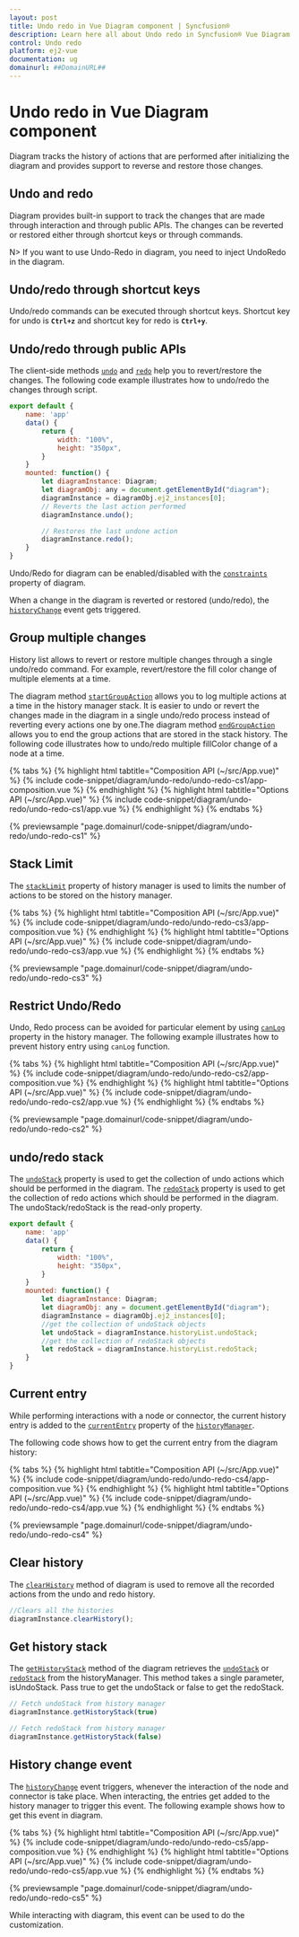 ```yaml
---
layout: post
title: Undo redo in Vue Diagram component | Syncfusion®
description: Learn here all about Undo redo in Syncfusion® Vue Diagram component of Syncfusion Essential® JS 2 and more.
control: Undo redo 
platform: ej2-vue
documentation: ug
domainurl: ##DomainURL##
---
```


# Undo redo in Vue Diagram component

Diagram tracks the history of actions that are performed after initializing the diagram and provides support to reverse and restore those changes.

## Undo and redo

Diagram provides built-in support to track the changes that are made through interaction and through public APIs. The changes can be reverted or restored either through shortcut keys or through commands.

N> If you want to use Undo-Redo in diagram, you need to inject UndoRedo in the diagram.

## Undo/redo through shortcut keys

Undo/redo commands can be executed through shortcut keys. Shortcut key for undo is **`Ctrl+z`** and shortcut key for redo is **`Ctrl+y`**.

## Undo/redo through public APIs

The client-side methods [`undo`](https://ej2.syncfusion.com/vue/documentation/api/diagram/#undo) and [`redo`](https://ej2.syncfusion.com/vue/documentation/api/diagram/#redo) help you to revert/restore the changes. The following code example illustrates how to undo/redo the changes through script.

```javascript
export default {
    name: 'app'
    data() {
        return {
            width: "100%",
            height: "350px",
        }
    }
    mounted: function() {
        let diagramInstance: Diagram;
        let diagramObj: any = document.getElementById("diagram");
        diagramInstance = diagramObj.ej2_instances[0];
        // Reverts the last action performed
        diagramInstance.undo();

        // Restores the last undone action
        diagramInstance.redo();
    }
}

```

Undo/Redo for diagram can be enabled/disabled with the [`constraints`](https://ej2.syncfusion.com/vue/documentation/api/diagram/diagramConstraints/) property of diagram.

When a change in the diagram is reverted or restored (undo/redo), the [`historyChange`](https://ej2.syncfusion.com/vue/documentation/api/diagram/#historychange) event gets triggered.

## Group multiple changes

History list allows to revert or restore multiple changes through a single undo/redo command. For example, revert/restore the fill color change of multiple elements at a time.

The diagram method [`startGroupAction`](https://ej2.syncfusion.com/vue/documentation/api/diagram/#startgroupaction) allows you to log multiple actions at a time in the history manager stack. It is easier to undo or revert the changes made in the diagram in a single undo/redo process instead of reverting every actions one by one.The diagram method [`endGroupAction`](https://ej2.syncfusion.com/vue/documentation/api/diagram/#endgroupaction) allows you to end the group actions that are stored in the stack history. The following code illustrates how to undo/redo multiple fillColor change of a node at a time.

{% tabs %}
{% highlight html tabtitle="Composition API (~/src/App.vue)" %}
{% include code-snippet/diagram/undo-redo/undo-redo-cs1/app-composition.vue %}
{% endhighlight %}
{% highlight html tabtitle="Options API (~/src/App.vue)" %}
{% include code-snippet/diagram/undo-redo/undo-redo-cs1/app.vue %}
{% endhighlight %}
{% endtabs %}
        
{% previewsample "page.domainurl/code-snippet/diagram/undo-redo/undo-redo-cs1" %}

## Stack Limit

The [`stackLimit`](https://ej2.syncfusion.com/vue/documentation/api/diagram/history/#stacklimit) property of history manager is used to limits the number of actions to be stored on the history manager.

{% tabs %}
{% highlight html tabtitle="Composition API (~/src/App.vue)" %}
{% include code-snippet/diagram/undo-redo/undo-redo-cs3/app-composition.vue %}
{% endhighlight %}
{% highlight html tabtitle="Options API (~/src/App.vue)" %}
{% include code-snippet/diagram/undo-redo/undo-redo-cs3/app.vue %}
{% endhighlight %}
{% endtabs %}
        
{% previewsample "page.domainurl/code-snippet/diagram/undo-redo/undo-redo-cs3" %}

## Restrict Undo/Redo

Undo, Redo process can be avoided for particular element by using [`canLog`](https://ej2.syncfusion.com/vue/documentation/api/diagram/history/#canlog) property in the history manager. The following example illustrates how to prevent history entry using `canLog` function.

{% tabs %}
{% highlight html tabtitle="Composition API (~/src/App.vue)" %}
{% include code-snippet/diagram/undo-redo/undo-redo-cs2/app-composition.vue %}
{% endhighlight %}
{% highlight html tabtitle="Options API (~/src/App.vue)" %}
{% include code-snippet/diagram/undo-redo/undo-redo-cs2/app.vue %}
{% endhighlight %}
{% endtabs %}
        
{% previewsample "page.domainurl/code-snippet/diagram/undo-redo/undo-redo-cs2" %}

## undo/redo stack

The [`undoStack`](https://ej2.syncfusion.com/vue/documentation/api/diagram/history/#undostack) property is used to get the collection of undo actions which should be performed in the diagram. The [`redoStack`](https://ej2.syncfusion.com/vue/documentation/api/diagram/history/#redostack) property is used to get the collection of redo actions which should be performed in the diagram. The undoStack/redoStack is the read-only property.

```javascript
export default {
    name: 'app'
    data() {
        return {
            width: "100%",
            height: "350px",
        }
    }
    mounted: function() {
        let diagramInstance: Diagram;
        let diagramObj: any = document.getElementById("diagram");
        diagramInstance = diagramObj.ej2_instances[0];
        //get the collection of undoStack objects
        let undoStack = diagramInstance.historyList.undoStack;
        //get the collection of redoStack objects
        let redoStack = diagramInstance.historyList.redoStack;
    }
}

```

## Current entry

While performing interactions with a node or connector, the current history entry is added to the [`currentEntry`](https://ej2.syncfusion.com/vue/documentation/api/diagram/history/#currententry) property of the [`historyManager`](https://ej2.syncfusion.com/vue/documentation/api/diagram/#historymanager).

The following code shows how to get the current entry from the diagram history:

{% tabs %}
{% highlight html tabtitle="Composition API (~/src/App.vue)" %}
{% include code-snippet/diagram/undo-redo/undo-redo-cs4/app-composition.vue %}
{% endhighlight %}
{% highlight html tabtitle="Options API (~/src/App.vue)" %}
{% include code-snippet/diagram/undo-redo/undo-redo-cs4/app.vue %}
{% endhighlight %}
{% endtabs %}
        
{% previewsample "page.domainurl/code-snippet/diagram/undo-redo/undo-redo-cs4" %}

## Clear history

The [`clearHistory`](https://ej2.syncfusion.com/vue/documentation/api/diagram/#clearhistory) method of diagram is used to remove all the recorded actions from the undo and redo history.

```javascript
//Clears all the histories
diagramInstance.clearHistory();

```

## Get history stack

The [`getHistoryStack`](https://ej2.syncfusion.com/vue/documentation/api/diagram/#gethistorystack) method of the diagram retrieves the [`undoStack`](https://ej2.syncfusion.com/vue/documentation/api/diagram/history/#undostack) or [`redoStack`](https://ej2.syncfusion.com/vue/documentation/api/diagram/history/#redostack) from the historyManager. This method takes a single parameter, isUndoStack. Pass true to get the undoStack or false to get the redoStack.

```javascript
// Fetch undoStack from history manager
diagramInstance.getHistoryStack(true)

// Fetch redoStack from history manager
diagramInstance.getHistoryStack(false)

```

## History change event

The [`historyChange`](https://ej2.syncfusion.com/vue/documentation/api/diagram/iHistoryChangeArgs/) event triggers, whenever the interaction of the node and connector is take place. When interacting, the entries get added to the history manager to trigger this event. The following example shows how to get this event in diagram.

{% tabs %}
{% highlight html tabtitle="Composition API (~/src/App.vue)" %}
{% include code-snippet/diagram/undo-redo/undo-redo-cs5/app-composition.vue %}
{% endhighlight %}
{% highlight html tabtitle="Options API (~/src/App.vue)" %}
{% include code-snippet/diagram/undo-redo/undo-redo-cs5/app.vue %}
{% endhighlight %}
{% endtabs %}
        
{% previewsample "page.domainurl/code-snippet/diagram/undo-redo/undo-redo-cs5" %}

While interacting with diagram, this event can be used to do the customization.
